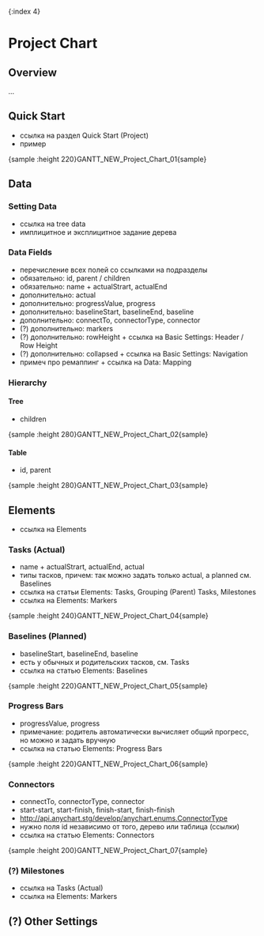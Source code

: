 {:index 4}
# Project Chart

## Overview

...

## Quick Start

* ссылка на раздел Quick Start (Project)
* пример

{sample :height 220}GANTT\_NEW\_Project\_Chart\_01{sample}

## Data

### Setting Data

* ссылка на tree data
* имплицитное и эксплицитное задание дерева

### Data Fields

* перечисление всех полей со ссылками на подразделы
* обязательно: id, parent / children
* обязательно: name + actualStrart, actualEnd
* дополнительно: actual
* дополнительно: progressValue, progress
* дополнительно: baselineStart, baselineEnd, baseline
* дополнительно: connectTo, connectorType, connector
* (?) дополнительно: markers
* (?) дополнительно: rowHeight + ссылка на Basic Settings: Header / Row Height
* (?) дополнительно: collapsed + ссылка на Basic Settings: Navigation
* примеч про ремаппинг + ссылка на Data: Mapping

### Hierarchy

#### Tree

* children

{sample :height 280}GANTT\_NEW\_Project\_Chart\_02{sample}

#### Table

* id, parent

{sample :height 280}GANTT\_NEW\_Project\_Chart\_03{sample}

## Elements

* ссылка на Elements

### Tasks (Actual)

* name + actualStrart, actualEnd, actual
* типы тасков, причем: так можно задать только actual, а planned см. Baselines
* ссылка на статьи Elements: Tasks, Grouping (Parent) Tasks, Milestones
* ссылка на Elements: Markers

{sample :height 240}GANTT\_NEW\_Project\_Chart\_04{sample}

### Baselines (Planned)

* baselineStart, baselineEnd, baseline
* есть у обычных и родительских тасков, см. Tasks
* ссылка на статью Elements: Baselines

{sample :height 220}GANTT\_NEW\_Project\_Chart\_05{sample}

### Progress Bars

* progressValue, progress
* примечание: родитель автоматически вычисляет общий прогресс, но можно и задать вручную
* ссылка на статью Elements: Progress Bars

{sample :height 220}GANTT\_NEW\_Project\_Chart\_06{sample}

### Connectors

* connectTo, connectorType, connector
* start-start, start-finish, finish-start, finish-finish
* http://api.anychart.stg/develop/anychart.enums.ConnectorType
* нужно поля id независимо от того, дерево или таблица (ссылки)
* ссылка на статью Elements: Connectors

{sample :height 200}GANTT\_NEW\_Project\_Chart\_07{sample}

### (?) Milestones

* ссылка на Tasks (Actual)
* ссылка на Elements: Markers

## (?) Other Settings